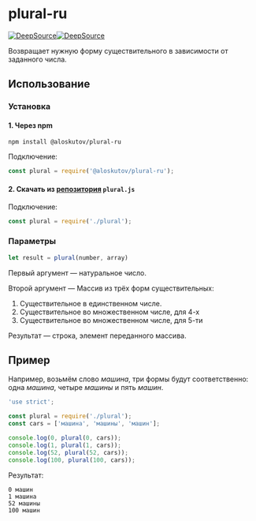 # plural-ru

[![DeepSource](https://deepsource.io/gh/aloskutov/plural-ru.svg/?label=active+issues&show_trend=true&token=o5rasMJ-Hspa8IoYOvzT29vo)](https://deepsource.io/gh/aloskutov/plural-ru/?ref=repository-badge)[![DeepSource](https://deepsource.io/gh/aloskutov/plural-ru.svg/?label=resolved+issues&show_trend=true&token=o5rasMJ-Hspa8IoYOvzT29vo)](https://deepsource.io/gh/aloskutov/plural-ru/?ref=repository-badge)

Возвращает нужную форму существительного в зависимости от заданного числа.

## Использование

### Установка

#### 1. Через npm

```shell
npm install @aloskutov/plural-ru
```

Подключение:

```js
const plural = require('@aloskutov/plural-ru');
```

#### 2. Скачать из [репозитория](https://github.com/aloskutov/plural-ru) `plural.js`

Подключение:

```js
const plural = require('./plural');
```

### Параметры

```js
let result = plural(number, array)
```

Первый аргумент &mdash; натуральное число.

Второй аргумент &mdash; Массив из трёх форм существительных:

1. Существительное в единственном числе.
2. Существительное во множественном числе, для 4-х
3. Существительное во множественном числе, для 5-ти

Результат &mdash; строка, элемент переданного массива.

## Пример

Например, возьмём слово _машина_, три формы будут соответственно: одна _машина_, четыре _машины_ и пять _машин_.

```js
'use strict';

const plural = require('./plural');
const cars = ['машина', 'машины', 'машин'];

console.log(0, plural(0, cars));
console.log(1, plural(1, cars));
console.log(52, plural(52, cars));
console.log(100, plural(100, cars));
```

Результат:

```shell
0 машин
1 машина
52 машины
100 машин
```
